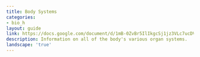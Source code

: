 ```yaml
---
title: Body Systems
categories:
- bio_h
layout: guide
link: https://docs.google.com/document/d/1mB-0ZvBr5IlIkgcSj1jz3VLc7ucDVM20ubSXbHNEdt0/
description: Information on all of the body's various organ systems.
landscape: 'true'
---
```


